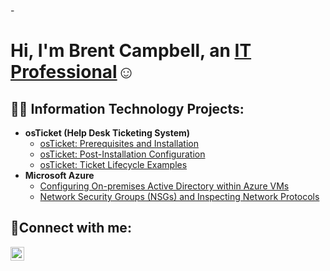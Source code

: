-<h1>Hi, I'm Brent Campbell, an <a href="www.linkedin.com/in/brentcamp">IT Professional</a>☺</h1>

<h2>👨‍💻 Information Technology Projects:</h2>

- <b>osTicket (Help Desk Ticketing System)</b>
  - [osTicket: Prerequisites and Installation](https://github.com/BrentCampebll/osticket-prereqs)
  - [osTicket: Post-Installation Configuration](https://github.com/BrentCampebll/post-install-config)
  - [osTicket: Ticket Lifecycle Examples](https://github.com/BrentCampebll/ticket-lifecycle)
- <b>Microsoft Azure</b>
  - [Configuring On-premises Active Directory within Azure VMs](https://github.com/BrentCampebll/configure-ad)
  - [Network Security Groups (NSGs) and Inspecting Network Protocols](https://github.com/BrentCampebll/azure-network-protocols)

<h2>🤳Connect with me:</h2>

[<img align="left" alt="Josh | LinkedIn" width="22px" src="https://cdn.jsdelivr.net/npm/simple-icons@v3/icons/linkedin.svg" />][linkedin]


[linkedin]: https://www.linkedin.com/in/brentcamp
